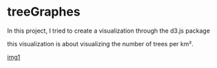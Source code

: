 # treeGraphes
In this project, I tried to create a visualization through the d3.js package

this visualization is about visualizing the number of trees per km².
 
[img1](./images/im1.JPG)
